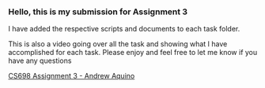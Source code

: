 ### Hello, this is my submission for Assignment 3
I have added the respective scripts and documents to each task folder. 

This is also a video going over all the task and showing what I have accomplished for each task. Please enjoy and feel free to let me know if you have any questions 

[ CS698 Assignment 3 - Andrew Aquino](https://www.youtube.com/watch?v=fGECvGFa-sI)
